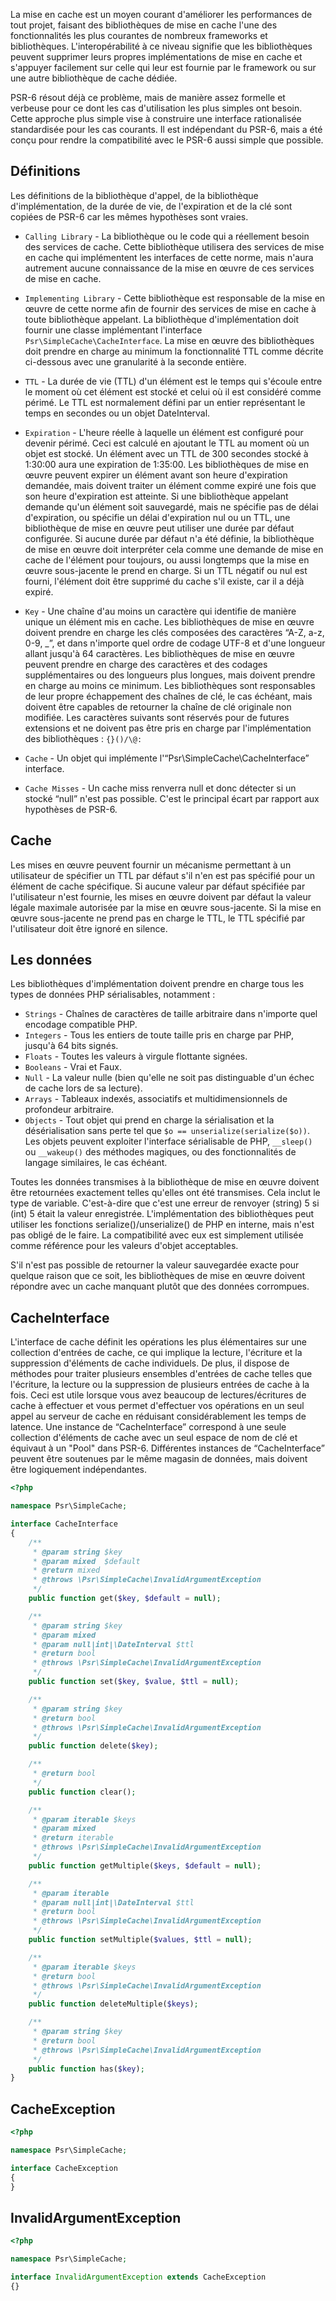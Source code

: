 La mise en cache est un moyen courant d'améliorer les performances de tout projet, faisant des bibliothèques de mise en cache l'une des fonctionnalités les plus courantes de nombreux frameworks et bibliothèques. L'interopérabilité à ce niveau signifie que les bibliothèques peuvent supprimer leurs propres implémentations de mise en cache et s'appuyer facilement sur celle qui leur est fournie par le framework ou sur une autre bibliothèque de cache dédiée.

PSR-6 résout déjà ce problème, mais de manière assez formelle et verbeuse pour ce dont les cas d'utilisation les plus simples ont besoin. Cette approche plus simple vise à construire une interface rationalisée standardisée pour les cas courants. Il est indépendant du PSR-6, mais a été conçu pour rendre la compatibilité avec le PSR-6 aussi simple que possible.

## Définitions

Les définitions de la bibliothèque d'appel, de la bibliothèque d'implémentation, de la durée de vie, de l'expiration et de la clé sont copiées de PSR-6 car les mêmes hypothèses sont vraies.

- ```Calling Library``` - La bibliothèque ou le code qui a réellement besoin des services de cache. Cette bibliothèque utilisera des services de mise en cache qui implémentent les interfaces de cette norme, mais n'aura autrement aucune connaissance de la mise en œuvre de ces services de mise en cache.

- ```Implementing Library``` - Cette bibliothèque est responsable de la mise en œuvre de cette norme afin de fournir des services de mise en cache à toute bibliothèque appelant. La bibliothèque d'implémentation doit fournir une classe implémentant l'interface ```Psr\SimpleCache\CacheInterface```. La mise en œuvre des bibliothèques doit prendre en charge au minimum la fonctionnalité TTL comme décrite ci-dessous avec une granularité à la seconde entière.
- ```TTL``` - La durée de vie (TTL) d'un élément est le temps qui s'écoule entre le moment où cet élément est stocké et celui où il est considéré comme périmé. Le TTL est normalement défini par un entier représentant le temps en secondes ou un objet DateInterval.
- ```Expiration``` - L'heure réelle à laquelle un élément est configuré pour devenir périmé. Ceci est calculé en ajoutant le TTL au moment où un objet est stocké.
Un élément avec un TTL de 300 secondes stocké à 1:30:00 aura une expiration de 1:35:00.
Les bibliothèques de mise en œuvre peuvent expirer un élément avant son heure d'expiration demandée, mais doivent traiter un élément comme expiré une fois que son heure d'expiration est atteinte. Si une bibliothèque appelant demande qu'un élément soit sauvegardé, mais ne spécifie pas de délai d'expiration, ou spécifie un délai d'expiration nul ou un TTL, une bibliothèque de mise en œuvre peut utiliser une durée par défaut configurée. Si aucune durée par défaut n'a été définie, la bibliothèque de mise en œuvre doit interpréter cela comme une demande de mise en cache de l'élément pour toujours, ou aussi longtemps que la mise en œuvre sous-jacente le prend en charge.
Si un TTL négatif ou nul est fourni, l'élément doit être supprimé du cache s'il existe, car il a déjà expiré.
- ```Key``` - Une chaîne d'au moins un caractère qui identifie de manière unique un élément mis en cache. Les bibliothèques de mise en œuvre doivent prendre en charge les clés composées des caractères “A-Z, a-z, 0-9, _”, et dans n'importe quel ordre de codage UTF-8 et d'une longueur allant jusqu'à 64 caractères. Les bibliothèques de mise en œuvre peuvent prendre en charge des caractères et des codages supplémentaires ou des longueurs plus longues, mais doivent prendre en charge au moins ce minimum. Les bibliothèques sont responsables de leur propre échappement des chaînes de clé, le cas échéant, mais doivent être capables de retourner la chaîne de clé originale non modifiée. Les caractères suivants sont réservés pour de futures extensions et ne doivent pas être pris en charge par l'implémentation des bibliothèques : ```{}()/\@:```
- ```Cache``` - Un objet qui implémente l'“Psr\SimpleCache\CacheInterface” interface.
- ```Cache Misses``` - Un cache miss renverra null et donc détecter si un stocké “null” n'est pas possible. C'est le principal écart par rapport aux hypothèses de PSR-6.

## Cache

Les mises en œuvre peuvent fournir un mécanisme permettant à un utilisateur de spécifier un TTL par défaut s'il n'en est pas spécifié pour un élément de cache spécifique. Si aucune valeur par défaut spécifiée par l'utilisateur n'est fournie, les mises en œuvre doivent par défaut la valeur légale maximale autorisée par la mise en œuvre sous-jacente. Si la mise en œuvre sous-jacente ne prend pas en charge le TTL, le TTL spécifié par l'utilisateur doit être ignoré en silence.

## Les données

Les bibliothèques d'implémentation doivent prendre en charge tous les types de données PHP sérialisables, notamment :

- ```Strings``` - Chaînes de caractères de taille arbitraire dans n'importe quel encodage compatible PHP.
- ```Integers``` - Tous les entiers de toute taille pris en charge par PHP, jusqu'à 64 bits signés.
- ```Floats``` - Toutes les valeurs à virgule flottante signées.
- ```Booleans``` - Vrai et Faux.
- ```Null``` - La valeur nulle (bien qu'elle ne soit pas distinguable d'un échec de cache lors de sa lecture).
- ```Arrays``` - Tableaux indexés, associatifs et multidimensionnels de profondeur arbitraire.
- ```Objects``` - Tout objet qui prend en charge la sérialisation et la désérialisation sans perte tel que ```$o == unserialize(serialize($o))```. Les objets peuvent exploiter l'interface sérialisable de PHP, ```__sleep()``` ou ```__wakeup()``` des méthodes magiques, ou des fonctionnalités de langage similaires, le cas échéant.

Toutes les données transmises à la bibliothèque de mise en œuvre doivent être retournées exactement telles qu'elles ont été transmises. Cela inclut le type de variable. C'est-à-dire que c'est une erreur de renvoyer (string) 5 si (int) 5 était la valeur enregistrée. L'implémentation des bibliothèques peut utiliser les fonctions serialize()/unserialize() de PHP en interne, mais n'est pas obligé de le faire. La compatibilité avec eux est simplement utilisée comme référence pour les valeurs d'objet acceptables.

S'il n'est pas possible de retourner la valeur sauvegardée exacte pour quelque raison que ce soit, les bibliothèques de mise en œuvre doivent répondre avec un cache manquant plutôt que des données corrompues.

## CacheInterface

L'interface de cache définit les opérations les plus élémentaires sur une collection d'entrées de cache, ce qui implique la lecture, l'écriture et la suppression d'éléments de cache individuels. De plus, il dispose de méthodes pour traiter plusieurs ensembles d'entrées de cache telles que l'écriture, la lecture ou la suppression de plusieurs entrées de cache à la fois. Ceci est utile lorsque vous avez beaucoup de lectures/écritures de cache à effectuer et vous permet d'effectuer vos opérations en un seul appel au serveur de cache en réduisant considérablement les temps de latence. Une instance de “CacheInterface” correspond à une seule collection d'éléments de cache avec un seul espace de nom de clé et équivaut à un "Pool" dans PSR-6. Différentes instances de “CacheInterface” peuvent être soutenues par le même magasin de données, mais doivent être logiquement indépendantes.

```php
<?php

namespace Psr\SimpleCache;

interface CacheInterface
{
    /**
     * @param string $key    
     * @param mixed  $default
     * @return mixed
     * @throws \Psr\SimpleCache\InvalidArgumentException
     */
    public function get($key, $default = null);

    /**
     * @param string $key   
     * @param mixed                 
     * @param null|int|\DateInterval $ttl  
     * @return bool
     * @throws \Psr\SimpleCache\InvalidArgumentException
     */
    public function set($key, $value, $ttl = null);

    /**
     * @param string $key
     * @return bool
     * @throws \Psr\SimpleCache\InvalidArgumentException
     */
    public function delete($key);

    /**
     * @return bool
     */
    public function clear();

    /**
     * @param iterable $keys   
     * @param mixed 
     * @return iterable
     * @throws \Psr\SimpleCache\InvalidArgumentException
     */
    public function getMultiple($keys, $default = null);

    /**
     * @param iterable              
     * @param null|int|\DateInterval $ttl  
     * @return bool
     * @throws \Psr\SimpleCache\InvalidArgumentException
     */
    public function setMultiple($values, $ttl = null);

    /**
     * @param iterable $keys
     * @return bool
     * @throws \Psr\SimpleCache\InvalidArgumentException
     */
    public function deleteMultiple($keys);

    /**
     * @param string $key
     * @return bool
     * @throws \Psr\SimpleCache\InvalidArgumentException
     */
    public function has($key);
}
```

## CacheException

```php
<?php

namespace Psr\SimpleCache;

interface CacheException
{
}
```

## InvalidArgumentException

```php
<?php

namespace Psr\SimpleCache;

interface InvalidArgumentException extends CacheException
{}
```